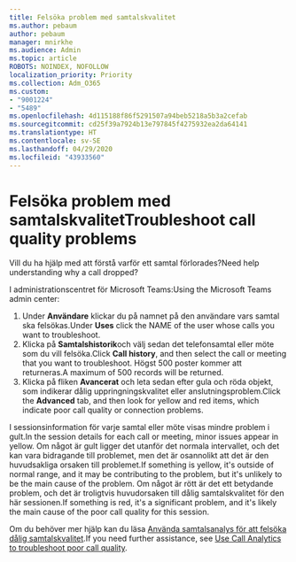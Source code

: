 ```yaml
---
title: Felsöka problem med samtalskvalitet
ms.author: pebaum
author: pebaum
manager: mnirkhe
ms.audience: Admin
ms.topic: article
ROBOTS: NOINDEX, NOFOLLOW
localization_priority: Priority
ms.collection: Adm_O365
ms.custom:
- "9001224"
- "5489"
ms.openlocfilehash: 4d115188f86f5291507a94beb5218a5b3a2cefab
ms.sourcegitcommit: cd25f39a7924b13e797845f4275932ea2da64141
ms.translationtype: HT
ms.contentlocale: sv-SE
ms.lasthandoff: 04/29/2020
ms.locfileid: "43933560"
---
```

# <a name="troubleshoot-call-quality-problems"></a><span data-ttu-id="a467b-102">Felsöka problem med samtalskvalitet</span><span class="sxs-lookup"><span data-stu-id="a467b-102">Troubleshoot call quality problems</span></span>

<span data-ttu-id="a467b-103">Vill du ha hjälp med att förstå varför ett samtal förlorades?</span><span class="sxs-lookup"><span data-stu-id="a467b-103">Need help understanding why a call dropped?</span></span>

<span data-ttu-id="a467b-104">I administrationscentret för Microsoft Teams:</span><span class="sxs-lookup"><span data-stu-id="a467b-104">Using the Microsoft Teams admin center:</span></span>

1. <span data-ttu-id="a467b-105">Under **Användare** klickar du på namnet på den användare vars samtal ska felsökas.</span><span class="sxs-lookup"><span data-stu-id="a467b-105">Under **Uses** click the NAME of the user whose calls you want to troubleshoot.</span></span>
2. <span data-ttu-id="a467b-106">Klicka på **Samtalshistorik**och välj sedan det telefonsamtal eller möte som du vill felsöka.</span><span class="sxs-lookup"><span data-stu-id="a467b-106">Click **Call history**, and then select the call or meeting that you want to troubleshoot.</span></span> <span data-ttu-id="a467b-107">Högst 500 poster kommer att returneras.</span><span class="sxs-lookup"><span data-stu-id="a467b-107">A maximum of 500 records will be returned.</span></span>
3. <span data-ttu-id="a467b-108">Klicka på fliken **Avancerat** och leta sedan efter gula och röda objekt, som indikerar dålig uppringningskvalitet eller anslutningsproblem.</span><span class="sxs-lookup"><span data-stu-id="a467b-108">Click the **Advanced** tab, and then look for yellow and red items, which indicate poor call quality or connection problems.</span></span>

<span data-ttu-id="a467b-109">I sessionsinformation för varje samtal eller möte visas mindre problem i gult.</span><span class="sxs-lookup"><span data-stu-id="a467b-109">In the session details for each call or meeting, minor issues appear in yellow.</span></span> <span data-ttu-id="a467b-110">Om något är gult ligger det utanför det normala intervallet, och det kan vara bidragande till problemet, men det är osannolikt att det är den huvudsakliga orsaken till problemet.</span><span class="sxs-lookup"><span data-stu-id="a467b-110">If something is yellow, it's outside of normal range, and it may be contributing to the problem, but it's unlikely to be the main cause of the problem.</span></span> <span data-ttu-id="a467b-111">Om något är rött är det ett betydande problem, och det är troligtvis huvudorsaken till dålig samtalskvalitet för den här sessionen.</span><span class="sxs-lookup"><span data-stu-id="a467b-111">If something is red, it's a significant problem, and it's likely the main cause of the poor call quality for this session.</span></span>

<span data-ttu-id="a467b-112">Om du behöver mer hjälp kan du läsa [Använda samtalsanalys för att felsöka dålig samtalskvalitet](https://docs.microsoft.com/microsoftteams/use-call-analytics-to-troubleshoot-poor-call-quality#troubleshoot-call-quality-problems-using-call-analytics).</span><span class="sxs-lookup"><span data-stu-id="a467b-112">If you need further assistance, see [Use Call Analytics to troubleshoot poor call quality](https://docs.microsoft.com/microsoftteams/use-call-analytics-to-troubleshoot-poor-call-quality#troubleshoot-call-quality-problems-using-call-analytics).</span></span>
